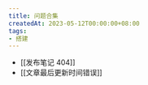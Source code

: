 ```yaml
---
title: 问题合集
createdAt: 2023-05-12T00:00:00+08:00
tags:
- 搭建
---
```


- [[发布笔记 404]]
- [[文章最后更新时间错误]]
